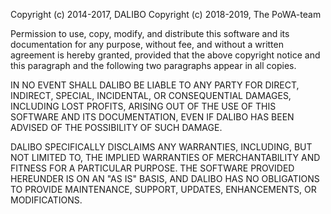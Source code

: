 Copyright (c) 2014-2017, DALIBO
Copyright (c) 2018-2019, The PoWA-team

Permission to use, copy, modify, and distribute this software and its documentation for any purpose, without fee, and without a written agreement is hereby granted, provided that the above copyright notice and this paragraph and the following two paragraphs appear in all copies.

IN NO EVENT SHALL DALIBO BE LIABLE TO ANY PARTY FOR DIRECT, INDIRECT, SPECIAL, INCIDENTAL, OR CONSEQUENTIAL DAMAGES, INCLUDING LOST PROFITS, ARISING OUT OF THE USE OF THIS SOFTWARE AND ITS DOCUMENTATION, EVEN IF DALIBO HAS BEEN ADVISED OF THE POSSIBILITY OF SUCH DAMAGE.

DALIBO SPECIFICALLY DISCLAIMS ANY WARRANTIES, INCLUDING, BUT NOT LIMITED TO, THE IMPLIED WARRANTIES OF MERCHANTABILITY AND FITNESS FOR A PARTICULAR PURPOSE. THE SOFTWARE PROVIDED HEREUNDER IS ON AN "AS IS" BASIS, AND DALIBO HAS NO OBLIGATIONS TO PROVIDE MAINTENANCE, SUPPORT, UPDATES, ENHANCEMENTS, OR MODIFICATIONS.
